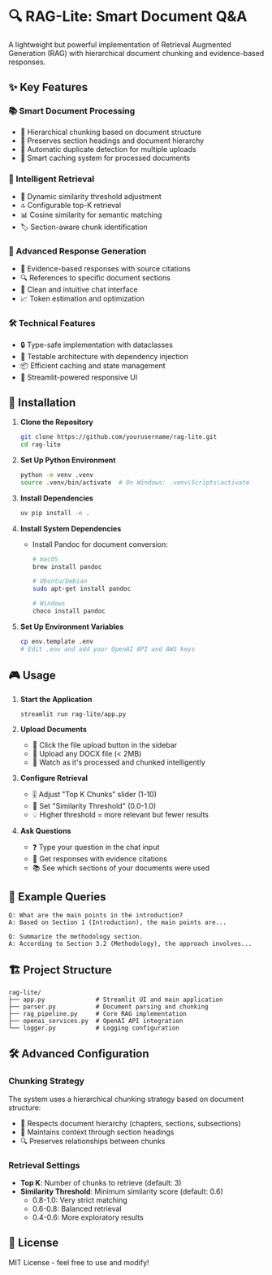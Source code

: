 # 🔍 RAG-Lite: Smart Document Q&A

A lightweight but powerful implementation of Retrieval Augmented Generation (RAG) with hierarchical document chunking and evidence-based responses.

## ✨ Key Features

### 📚 Smart Document Processing
- 🎯 Hierarchical chunking based on document structure
- 📑 Preserves section headings and document hierarchy
- 🔄 Automatic duplicate detection for multiple uploads
- 💾 Smart caching system for processed documents

### 🧠 Intelligent Retrieval
- 🎯 Dynamic similarity threshold adjustment
- 🔝 Configurable top-K retrieval
- 📊 Cosine similarity for semantic matching
- 🏷️ Section-aware chunk identification

### 🤖 Advanced Response Generation
- 📝 Evidence-based responses with source citations
- 🔍 References to specific document sections
- 🎨 Clean and intuitive chat interface
- 📈 Token estimation and optimization

### 🛠️ Technical Features
- 🔒 Type-safe implementation with dataclasses
- 🧪 Testable architecture with dependency injection
- 📦 Efficient caching and state management
- 🚀 Streamlit-powered responsive UI

## 🚀 Installation

1. **Clone the Repository**
   ```bash
   git clone https://github.com/yourusername/rag-lite.git
   cd rag-lite
   ```

2. **Set Up Python Environment**
   ```bash
   python -m venv .venv
   source .venv/bin/activate  # On Windows: .venv\Scripts\activate
   ```

3. **Install Dependencies**
   ```bash
   uv pip install -e .
   ```

4. **Install System Dependencies**
   - Install Pandoc for document conversion:
     ```bash
     # macOS
     brew install pandoc

     # Ubuntu/Debian
     sudo apt-get install pandoc

     # Windows
     choco install pandoc
     ```

5. **Set Up Environment Variables**
   ```bash
   cp env.template .env
   # Edit .env and add your OpenAI API and AWS keys
   ```

## 🎮 Usage

1. **Start the Application**
   ```bash
   streamlit run rag-lite/app.py
   ```

2. **Upload Documents**
   - 📂 Click the file upload button in the sidebar
   - 📄 Upload any DOCX file (< 2MB)
   - 🔄 Watch as it's processed and chunked intelligently

3. **Configure Retrieval**
   - 🎚️ Adjust "Top K Chunks" slider (1-10)
   - 🎯 Set "Similarity Threshold" (0.0-1.0)
   - 💡 Higher threshold = more relevant but fewer results

4. **Ask Questions**
   - ❓ Type your question in the chat input
   - 🤖 Get responses with evidence citations
   - 📚 See which sections of your documents were used

## 🎯 Example Queries

```
Q: What are the main points in the introduction?
A: Based on Section 1 (Introduction), the main points are...

Q: Summarize the methodology section.
A: According to Section 3.2 (Methodology), the approach involves...
```

## 🏗️ Project Structure

```
rag-lite/
├── app.py              # Streamlit UI and main application
├── parser.py           # Document parsing and chunking
├── rag_pipeline.py     # Core RAG implementation
├── openai_services.py  # OpenAI API integration
└── logger.py           # Logging configuration
```

## 🛠️ Advanced Configuration

### Chunking Strategy
The system uses a hierarchical chunking strategy based on document structure:
- 📑 Respects document hierarchy (chapters, sections, subsections)
- 🎯 Maintains context through section headings
- 🔍 Preserves relationships between chunks

### Retrieval Settings
- **Top K**: Number of chunks to retrieve (default: 3)
- **Similarity Threshold**: Minimum similarity score (default: 0.6)
  - 0.8-1.0: Very strict matching
  - 0.6-0.8: Balanced retrieval
  - 0.4-0.6: More exploratory results

## 📝 License

MIT License - feel free to use and modify! 